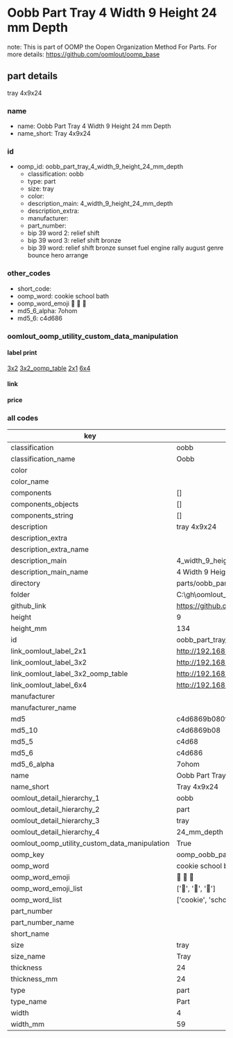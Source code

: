 # Oobb Part Tray 4 Width 9 Height 24 mm Depth  

note: This is part of OOMP the Oopen Organization Method For Parts. For more details: https://github.com/oomlout/oomp_base

##  part details
  



tray 4x9x24



### name
* name: Oobb Part Tray 4 Width 9 Height 24 mm Depth
* name_short: Tray 4x9x24 
### id
* oomp_id: oobb_part_tray_4_width_9_height_24_mm_depth
  * classification: oobb
  * type: part
  * size: tray
  * color: 
  * description_main: 4_width_9_height_24_mm_depth
  * description_extra: 
  * manufacturer: 
  * part_number: 
  * bip 39 word 2: relief shift
  * bip 39 word 3: relief shift bronze
  * bip 39 word: relief shift bronze sunset fuel engine rally august genre bounce hero arrange

### other_codes
* short_code: 
* oomp_word: cookie school bath
* oomp_word_emoji :cookie: :school: :bath:
* md5_6_alpha: 7ohom
* md5_6: c4d686






### oomlout_oomp_utility_custom_data_manipulation
#### label print
[3x2](http://192.168.1.245:1112/?label=oomp%207ohom)
[3x2_oomp_table](http://192.168.1.108:1112/?label=oomp%207ohom)
[2x1](http://192.168.1.242:1112/?label=oomp%207ohom)
[6x4](http://192.168.1.55:1112/?label=oomp%207ohom)    

#### link

                              

#### price







### all codes 
| key | value |  
| --- | --- |  
| classification | oobb |  
| classification_name | Oobb |  
| color |  |  
| color_name |  |  
| components | [] |  
| components_objects | [] |  
| components_string | [] |  
| description | tray 4x9x24 |  
| description_extra |  |  
| description_extra_name |  |  
| description_main | 4_width_9_height_24_mm_depth |  
| description_main_name | 4 Width 9 Height 24 mm Depth |  
| directory | parts/oobb_part_tray_4_width_9_height_24_mm_depth |  
| folder | C:\gh\oomlout_oobb_version_4_generated_parts\parts\oobb_part_tray_4_width_9_height_24_mm_depth |  
| github_link | https://github.com/oomlout/oomlout_oomp_part_src/tree/main/parts/oobb_part_tray_4_width_9_height_24_mm_depth |  
| height | 9 |  
| height_mm | 134 |  
| id | oobb_part_tray_4_width_9_height_24_mm_depth |  
| link_oomlout_label_2x1 | http://192.168.1.242:1112/?label=oomp%207ohom |  
| link_oomlout_label_3x2 | http://192.168.1.245:1112/?label=oomp%207ohom |  
| link_oomlout_label_3x2_oomp_table | http://192.168.1.108:1112/?label=oomp%207ohom |  
| link_oomlout_label_6x4 | http://192.168.1.55:1112/?label=oomp%207ohom |  
| manufacturer |  |  
| manufacturer_name |  |  
| md5 | c4d6869b080f362929aefd98397175aa |  
| md5_10 | c4d6869b08 |  
| md5_5 | c4d68 |  
| md5_6 | c4d686 |  
| md5_6_alpha | 7ohom |  
| name | Oobb Part Tray 4 Width 9 Height 24 mm Depth |  
| name_short | Tray 4x9x24  |  
| oomlout_detail_hierarchy_1 | oobb |  
| oomlout_detail_hierarchy_2 | part |  
| oomlout_detail_hierarchy_3 | tray |  
| oomlout_detail_hierarchy_4 | 24_mm_depth |  
| oomlout_oomp_utility_custom_data_manipulation | True |  
| oomp_key | oomp_oobb_part_tray_4_width_9_height_24_mm_depth |  
| oomp_word | cookie school bath |  
| oomp_word_emoji | :cookie: :school: :bath: |  
| oomp_word_emoji_list | [':cookie:', ':school:', ':bath:'] |  
| oomp_word_list | ['cookie', 'school', 'bath'] |  
| part_number |  |  
| part_number_name |  |  
| short_name |  |  
| size | tray |  
| size_name | Tray |  
| thickness | 24 |  
| thickness_mm | 24 |  
| type | part |  
| type_name | Part |  
| width | 4 |  
| width_mm | 59 |  
